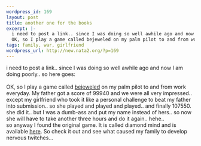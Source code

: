 ```yaml
--- 
wordpress_id: 169
layout: post
title: another one for the books
excerpt: |-
  i need to post a link.. since I was doing so well awhile ago and now I am doing poorly.. so here goes:
  OK, so I play a game called bejeweled on my palm pilot to and from work everyday. My father got a score of 99940 and we were all very impressed.. except my girlfriend who took it like a personal challenge to beat my father into su...
tags: family, war, girlfriend
wordpress_url: http://new.nata2.org/?p=169
---
```

i need to post a link.. since I was doing so well awhile ago and now I am doing poorly.. so here goes:<br/><br/>
OK, so I play a game called <a href="http://www.astraware.com/palm/bejeweled/">bejeweled</a> on my palm pilot to and from work everyday. My father got a score of 99940 and we were all very impressed.. except my girlfriend who took it like a personal challenge to beat my father into submission.. so she played and played and played.. and finally 107550. she did it.. but I was a dumb-ass and put my name instead of hers.. so now she will have to take another three hours and do it again.. hehe.. <br/>so anyway I found the original game. It is called diamond mind and is available <a href="http://www.popcap.com/">here</a>. So check it out and see what caused my family to develop nervous twitches...
